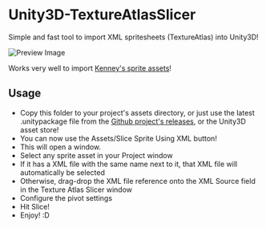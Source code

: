 # Unity3D-TextureAtlasSlicer
Simple and fast tool to import XML spritesheets (TextureAtlas) into Unity3D!

![Preview Image](https://i.imgur.com/LhmcMjX.png)

Works very well to import [Kenney's sprite assets](http://opengameart.org/users/kenney)!

## Usage
- Copy this folder to your project's assets directory, or just use the latest .unitypackage file from the [Github project's releases](https://github.com/toxicFork/Unity3D-TextureAtlasSlicer/releases), or the Unity3D asset store!
- You can now use the Assets/Slice Sprite Using XML button!
- This will open a window.
- Select any sprite asset in your Project window
- If it has a XML file with the same name next to it, that XML file will automatically be selected
- Otherwise, drag-drop the XML file reference onto the XML Source field in the Texture Atlas Slicer window
- Configure the pivot settings
- Hit Slice!
- Enjoy! :D
